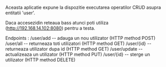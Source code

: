 

Aceasta aplicatie expune la dispozitie executarea operatilor CRUD asupra entitatii 'user'.

Daca accesezidin reteaua bass atunci poti utiliza (http://192.168.14.102:8080) pentru a testa.

Endpoints :  /user/add  -- adauga un nou utilizator (HTTP method POST)
             /user/all  -- returneaza toti utilizatori (HTTP method GET)
             /user/{id} -- returneaza utilizator dupa id (HTTP method GET)
             /user/update -- actualizeaza un utilizator (HTTP method PUT)
             /user/{id} -- sterge un utilizator (HTTP method DELETE)

